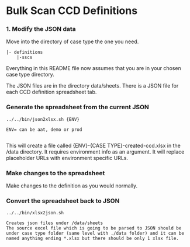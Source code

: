 # Bulk Scan CCD Definitions


### 1. Modify the JSON data

Move into the directory of case type the one you need.

    |- definitions
        |-sscs

    
Everything in this README file now assumes that you are in your chosen case type directory.
        
The JSON files are in the directory data/sheets. There is a JSON file for each CCD definition spreadsheet tab.


### Generate the spreadsheet from the current JSON

```
../../bin/json2xlsx.sh {ENV}

ENV= can be aat, demo or prod


```

This will create a file called {ENV}-{CASE TYPE}-created-ccd.xlsx in the /data directory.
It requires environment info as an argument. It will replace placeholder URLs with  environment specific URLs.


### Make changes to the spreadsheet

Make changes to the definition as you would normally.

### Convert the spreadsheet back to JSON

```
../../bin/xlsx2json.sh

Creates json files under /data/sheets
The source excel file which is going to be parsed to JSON should be under case type folder (same level with ./data folder) and it can be named anything ending *.xlsx but there should be only 1 xlsx file.

```

